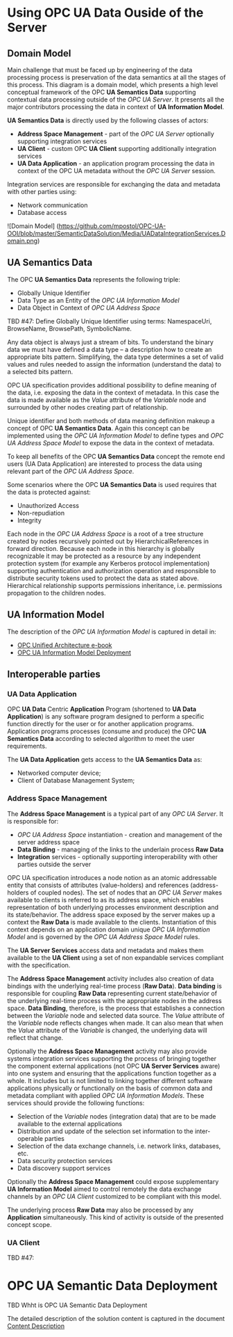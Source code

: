
# Using OPC UA Data Ouside of the Server

## Domain Model

Main challenge that must be faced up by engineering of the data processing process is preservation of the data semantics at all the stages of this process. This diagram is a domain model, which presents a high level conceptual framework of the OPC **UA Semantics Data** supporting contextual data processing outside of the *OPC UA Server*. It presents all the major contributors processing the data in context of **UA Information Model**.

**UA Semantics Data** is directly used by the following classes of actors:
* **Address Space Management** -  part of the *OPC UA Server* optionally supporting integration services
* **UA Client** -  custom OPC **UA Client** supporting additionally integration services
* **UA Data Application** - an application program processing the data in context of the OPC UA metadata without the *OPC UA Server* session.

Integration services are responsible for exchanging the data and metadata with other parties using:

* Network communication
* Database access   

![Domain Model] (https://github.com/mpostol/OPC-UA-OOI/blob/master/SemanticDataSolution/Media/UADataIntegrationServices.Domain.png)

## UA Semantics Data

The OPC **UA Semantics Data** represents the following triple:

* Globally Unique Identifier   
* Data Type as an Entity of the *OPC UA Information Model*
* Data Object in Context of *OPC UA Address Space*

TBD #47: Define Globally Unique Identifier using terms: NamespaceUri, BrowseName, BrowsePath, SymbolicName.

Any data object is always just a stream of bits. To understand the binary data we must have defined a data type – a description how to create an appropriate bits pattern. Simplifying, the data type determines a set of valid values and rules needed to assign the information (understand the data) to a selected bits pattern.

OPC UA specification provides additional possibility to define meaning of the data, i.e. exposing the data in the context of metadata. In this case the data is made available as the *Value* attribute of the *Variable* node and surrounded by other nodes creating part of relationship.

Unique identifier and both methods of data meaning definition makeup a concept of OPC **UA Semantics Data**. Again this concept can be implemented using the *OPC UA Information Model* to define types and *OPC UA Address Space Model* to expose the data in the context of metadata.

To keep all benefits of the OPC **UA Semantics Data** concept the remote end users (UA Data Application) are interested to process the data using relevant part of the *OPC UA Address Space*.

Some scenarios where the OPC **UA Semantics Data** is used requires that the data is protected against:

* Unauthorized Access  
* Non-repudiation
* Integrity

Each node in the *OPC UA Address Space* is a root of a tree structure created by nodes recursively pointed out by HierarchicalReferences in forward direction. Because each node in this hierarchy is globally recognizable it may be protected as a resource by any independent protection system (for example any Kerberos protocol implementation) supporting authentication and authorization operation and responsible to distribute security tokens used to protect the data as stated above. Hierarchical relationship supports permissions inheritance, i.e. permissions propagation to the children nodes.

## UA Information Model

The description of the *OPC UA Information Model* is captured in detail in:
* [OPC Unified Architecture e-book](http://www.commsvr.com/UAModelDesigner/Index.aspx)
* [OPC UA Information Model Deployment]( http://www.cas.internetdsl.pl/commserver/P_DowloadCenter/P_Publications/20140301EN_DeploymentInformationModel.pdf)

## Interoperable parties

### UA Data Application

OPC **UA Data** Centric **Application** Program (shortened to **UA Data Application**) is any software program designed to perform a specific function directly for the user or for another application programs. Application programs processes (consume and produce) the OPC **UA Semantics Data** according to selected algorithm to meet the user requirements.

The **UA Data Application** gets access to the **UA Semantics Data** as:
* Networked computer device;
* Client of Database Management System;

### Address Space Management

The **Address Space Management** is a typical part of any *OPC UA Server*. It is responsible for:
* *OPC UA Address Space* instantiation - creation and management of the server address space
* **Data Binding** - managing of the links to the underlain process **Raw Data**
* **Integration** services - optionally supporting interoperability with other parties outside the server     

OPC UA specification introduces a node notion as an atomic addressable entity that consists of attributes (value-holders) and references (address-holders of coupled nodes).  The set of nodes that an *OPC UA Server* makes available to clients is referred to as its address space, which enables representation of both underlying processes environment description and its state/behavior. The address space exposed by the server makes up a context the **Raw Data** is made available to the clients. Instantiation of this context depends on an application domain unique *OPC UA Information Model* and is governed by the *OPC UA Address Space Model* rules.

The **UA Server Services** access data and metadata and makes them available to the **UA Client** using a set of non expandable services compliant with the specification.

The **Address Space Management** activity includes also creation of data bindings with the underlying real-time process (**Raw Data**).  **Data binding** is responsible for coupling  **Raw Data** representing current state/behavior of the underlying real-time process with the appropriate nodes in the address space. **Data Binding**, therefore, is the process that establishes a connection between the *Variable* node and selected data source. The *Value* attribute of the *Variable* node reflects changes when made. It can also mean that when the *Value* attribute of the *Variable* is changed, the underlying data will reflect that change.

Optionally the **Address Space Management** activity may also provide systems integration services supporting the process of bringing together the component external applications (not OPC **UA Server Services** aware) into one system and ensuring that the applications function together as a whole.  It includes but is not limited to linking together different software applications physically or functionally on the basis of common data and metadata compliant with applied *OPC UA Information Models*.  These services should provide the following functions:

* Selection of the *Variable* nodes (integration data) that are to be made available to the external applications           
* Distribution and update of the selection set information to the inter-operable parties       
* Selection of the data exchange channels, i.e. network links, databases, etc.
* Data security protection services
* Data discovery support services   

Optionally the **Address Space Management** could expose supplementary **UA Information Model** aimed to control remotely the data exchange channels by an *OPC UA Client* customized to be compliant with this model.

The underlying process **Raw Data** may also be processed by any **Application** simultaneously. This kind of activity is outside of the presented concept scope.

### UA Client

TBD #47: 

# OPC UA Semantic Data Deployment

TBD Whht is OPC UA Semantic Data Deployment

The detailed description of the solution content is captured in the document [Content Description](./Readme.SemanticDataDeplyment.MD)

